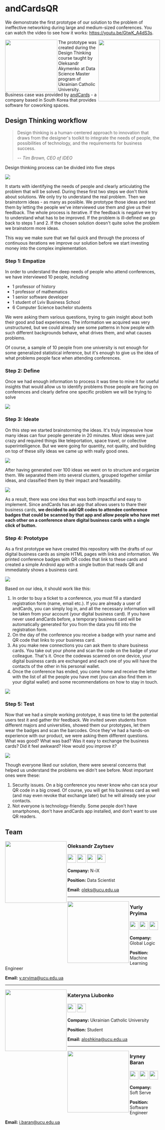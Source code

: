 # andCardsQR

We demonstrate the first prototype of our solution to the problem of ineffective networking during large and medium-sized conferences. You can watch the video to see how it works: https://youtu.be/GtwK_A4dS3s.

<img src="img/apps.jpg" width=170 align="left">
<img src="img/logo.svg" width=200 align="right">

The prototype was created during the Design Thinking course taught by Oleksandr Akymenko at Data Science Master program of Ukrainian Catholic University. Business case was provided by [andCards](https://andcards.com) - a company based in South Korea that provides software for coworking spaces.

## Design Thinking workflow

> Design thinking is a human-centered approach to innovation that draws from the designer's toolkit to integrate the needs of people, the possibilities of technology, and the requirements for business success.
>
> -- <cite>Tim Brown, CEO of IDEO</cite>

Design thinking process can be divided into five steps

![](img/designthinking.jpeg)

It starts with identifying the needs of people and clearly articulating the problem that will be solved. During these first two steps we don't think about solutions. We only try to understand the real problem. Then we brainstorm ideas - as many as posiible. We prototype those ideas and test them by letting the people we've interviewed use them and give us their feedback. The whole process is iterative. If the feedback is negative we try to understand what has to be improved. If the problem is ill-defined we go back to steps 1 and 2. If the chosen solution doesn't quite solve the problem we brainstorm more ideas.

This way we make sure that we fail quick and through the process of continuous iterations we improve our solution before we start investing money into the complex implementation.

### Step 1: Empatize

In order to understand the deep needs of people who attend conferences, we have interviewed 10 people, including
* 1 professor of history
* 1 professor of mathematics
* 1 senior software developer
* 1 student of Lviv Business School
* 6 Computer Science bachelor students

We were asking them various questions, trying to gain insight about both their good and bad experiences. The information we acquired was very unstructured, but we could already see some patterns in how people with such different backgrounds behave, what drives them, and what causes problems.

Of course, a sample of 10 people from one university is not enough for some generalized statistical inference, but it's enough to give us the idea of what problems people face when attending conferences.

### Step 2: Define

Once we had enough information to process it was time to mine it for useful insights that would allow us to identify problems those people are facing on conferences and clearly define one specific problem we will be trying to solve

![](img/define.jpg)

### Step 3: Ideate

On this step we started brainstorming the ideas. It's truly impressive how many ideas can four people generate in 20 minutes.  Most ideas were just crazy and required things like teleportation, space travel, or collective superintelligence. But we were going for quantity, not quality, and building on top of these silly ideas we came up with really good ones. 

![](img/ideate.jpg)

After having generated over 100 ideas we went on to structure and organize them. We separated them into several clusters, grouped together similar ideas, and classified them by their impact and feasability.

![](img/ideate-order.jpg)

As a result, there was one idea that was both impactful and easy to implement. Since andCards has an app that allows users to thare their business cards, **we decided to add QR codes to attendee conference badges that could be scanned by that app and allow people who have met each other on a conference share digital business cards with a single click of button.**

### Step 4: Prototype

As a first prototype we have created this repository with the drafts of our digital business cards as simple HTML pages with links and information. We printed conference badges with QR codes that link to these cards and created a simple Android app with a single button that reads QR and immediately shows a business card.

![](img/prototype-card.jpg)

Based on our idea, it should work like this:

1. In order to buy a ticket to a conference, you must fill a standard registration form (name, email etc.). If you are already a user of andCards, you can simply log in, and all the necessary information will be taken from your account (your digital business card). If you have never used andCards before, a temporary business card will be automatically generated for you from the data you fill into the registration form.
2. On the day of the conference you receive a badge with your name and QR code that links to your business card.
3. As you make new connections you can ask them to share business cards. You take out your phone and scan the code on the badge of your colleague. That's it. Once the codewas scanned on one device, your digital business cards are exchanged and each one of you will have the contacts of the other in his personal wallet.
4. Once the conference has ended, you come home and receive the letter with the list of all the people you have met (you can also find them in your digital wallet) and some recommendations on how to stay in touch.

![](img/prototype.jpg)

### Step 5: Test

Now that we had a simple working prototype, it was time to let the potential users test it and gather thir feedback. We invited seven students from different majors and universities, showed them our prototypes, let them wear the badges and scan the barcodes. Once they've had a hands-on experience with our product, we were asking them different questions. What was good? What was bad? Was it easy to exchange the business cards? Did it feel awkward? How would you improve it?

![](img/test.jpg)

Though everyone liked our solution, there were several concerns that helped us understand the problems we didn't see before. Most important ones were these:

1. Security issues. On a big conference you never know who can sca your QR code in a big crowd. Of course, you will get his business card as well (and may even revoke that exchange later) but he will already see your contacts.
2. Not everyone is technology-friendly. Some people don't have smartphones, don't have andCards app installed, and don't want to use QR readers.

## Team

<img src="img/oleksandr-photo.jpg" width="200" align="left">

### Oleksandr Zaytsev
<a href="https://facebook.com/i.oleks" target="_blank"><img src="img/Facebook.png" width="28"></a>
<a href="https://www.linkedin.com/in/-oleks/" target="_blank"><img src="img/Linkedin.png" width="28"></a>
<a href="https://github.com/olekscode" target="_blank"><img src="img/Github.png" width="28"></a>
<a href="https://twitter.com/oleks_lviv" target="_blank"><img src="img/Twitter.png" width="28"></a>

**Company:** N-iX

**Position:** Data Scientist

**Email:** oleks@ucu.edu.ua

<hr>
<img src="img/yuriy-photo.jpeg" width="200" align="left">

### Yuriy Pryima
<a href="https://www.facebook.com/houd1ny" target="_blank"><img src="img/Facebook.png" width="28"></a>
<a href="https://www.linkedin.com/in/yuriy-pryyma-4a719395/" target="_blank"><img src="img/Linkedin.png" width="28"></a>
<a href="https://github.com/Houd1ny" target="_blank"><img src="img/Github.png" width="28"></a>

**Company:** Global Logic

**Position:** Machine Learning Engineer

**Email:** y.pryima@ucu.edu.ua

<hr>
<img src="img/kateryna-photo.jpg" width="200" align="left">

### Kateryna Liubonko
<a href="https://www.facebook.com/kateryna.liubonko" target="_blank"><img src="img/Facebook.png" width="28"></a>
<a href="https://github.com/Katerali" target="_blank"><img src="img/Github.png" width="28"></a>

**Company:** Ukrainian Catholic University

**Position:** Student

**Email:** aloshkina@ucu.edu.ua

<hr>
<img src="img/iryney-photo.jpeg" width="200" align="left">

### Iryney Baran
<a href="https://www.facebook.com/iryney" target="_blank"><img src="img/Facebook.png" width="28"></a>
<a href="https://www.linkedin.com/in/irynei/" target="_blank"><img src="img/Linkedin.png" width="28"></a>
<a href="https://github.com/iryney" target="_blank"><img src="img/Github.png" width="28"></a>

**Company:** Soft Serve

**Position:** Software Engineer

**Email:** i.baran@ucu.edu.ua
